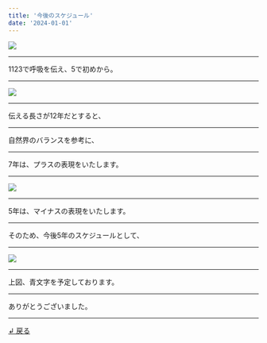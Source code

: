 ```yaml
---
title: '今後のスケジュール'
date: '2024-01-01'
---
```

![](/images/0-1.png)
***
1123で呼吸を伝え、5で初めから。
***
![](/images/0-1.jpg)
***
伝える長さが12年だとすると、
***
自然界のバランスを参考に、
***
7年は、プラスの表現をいたします。
***
![](/images/0-1_.jpg)
***
5年は、マイナスの表現をいたします。
***
そのため、今後5年のスケジュールとして、
***
![](/images/0-1__.jpg)
***
上図、青文字を予定しております。
***
ありがとうございました。
***
[ ↲ 戻る ](https://01234567890.thebase.in/about)
